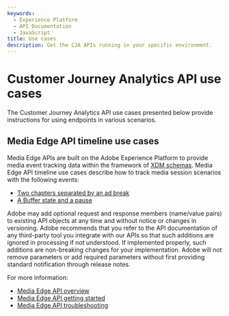 ```yaml
---
keywords:
  - Experience Platform
  - API Documentation
  - JavaScript
title: Use cases
description: Get the CJA APIs running in your specific environment.
---
```


# Customer Journey Analytics API use cases

The Customer Journey Analytics API use cases presented below provide instructions for using endpoints in various scenarios.

## Media Edge API timeline use cases

Media Edge APIs are built on the Adobe Experience Platform to provide media event tracking data within the framework of [XDM schemas](https://experienceleague.adobe.com/docs/experience-platform/xdm/home.html#:~:text=Experience%20Data%20Model%20(XDM)%2C,the%20power%20of%20digital%20experiences). Media Edge API timeline use cases describe how to track media session scenarios with the following events:

* [Two chapters separated by an ad break](https://developer.adobe.com/cja-apis/docs/use-cases/media-edge/chapters-with-ad-timeline/)
* [A Buffer state and a pause](https://developer.adobe.com/cja-apis/docs/use-cases/media-edge/buffer-and-pause-timeline/)

<InlineAlert variant="info" slots="text" />

Adobe may add optional request and response members (name/value pairs) to existing API objects at any time and without notice or changes in versioning. Adobe recommends that you refer to the API documentation of any third-party tool you integrate with our APIs so that such additions are ignored in processing if not understood. If implemented properly, such additions are non-breaking changes for your implementation. Adobe will not remove parameters or add required parameters without first providing standard notification through release notes.

For more information:

* [Media Edge API overview](https://developer.adobe.com/cja-apis/docs/endpoints/media-edge/)
* [Media Edge API getting started](https://developer.adobe.com/cja-apis/docs/endpoints/media-edge/getting-started/)
* [Media Edge API troubleshooting](https://developer.adobe.com/cja-apis/docs/endpoints/media-edge/getting-started/)


